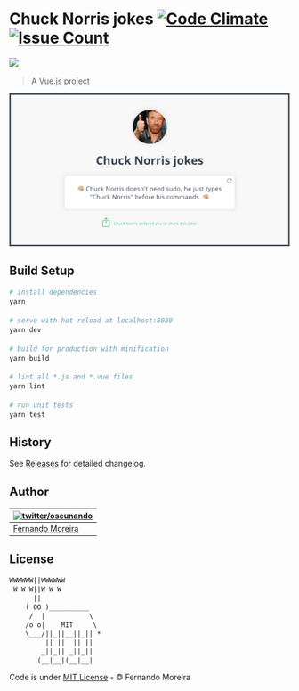 # Chuck Norris jokes [![Code Climate](https://codeclimate.com/github/nandomoreirame/chucknorris-jokes/badges/gpa.svg)](https://codeclimate.com/github/nandomoreirame/chucknorris-jokes) [![Issue Count](https://codeclimate.com/github/nandomoreirame/chucknorris-jokes/badges/issue_count.svg)](https://codeclimate.com/github/nandomoreirame/chucknorris-jokes)

<a href="https://app.netlify.com/sites/chucknorris-jokes/deploys">
  <img src="https://www.netlify.com/img/global/badges/netlify-color-bg.svg"/>
</a>

> A Vue.js project

![Chuck Norris jokes - A Vue.js project](/dist/assets/chucknorris.jokes.png)

## Build Setup

``` bash
# install dependencies
yarn

# serve with hot reload at localhost:8080
yarn dev

# build for production with minification
yarn build

# lint all *.js and *.vue files
yarn lint

# run unit tests
yarn test
```

## History

See [Releases](../../releases) for detailed changelog.

## Author

| [![twitter/oseunando](https://avatars6.githubusercontent.com/u/1318271?v=4&s=120)](http://twitter.com/oseunando "Follow @oseunando on Twitter") |
| ----------------------------------------------------------------------------------------------------------------------------------------------- |
| [Fernando Moreira](http://twitter.com/oseunando)                                                                                                |

## License

```
WWWWWW||WWWWWW
 W W W||W W W
      ||
    ( OO )__________
     /  |           \
    /o o|    MIT     \
    \___/||_||__||_|| *
         || ||  || ||
        _||_|| _||_||
       (__|__|(__|__|
```

Code is under [MIT License](/LICENSE) - © Fernando Moreira
